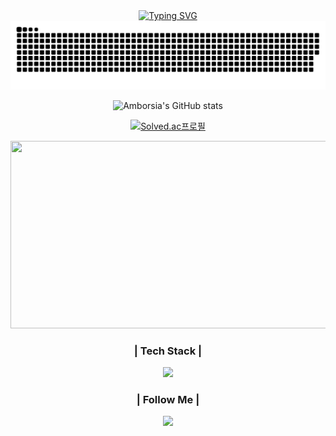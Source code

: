 <!DOCTYPE html>
<html lang="en"> 
<body>  
    <div class="container" align="center"> 
    <a align="center" href="https://git.io/typing-svg">
        <img width="800" src="https://readme-typing-svg.demolab.com/?lines=Welcome+To+Amborsia's+Github" alt="Typing SVG"/>
    </a>
  
 
<img width="1000" src="https://github.com/Amborsia/Amborsia/blob/output/github-contribution-grid-snake.svg" alt="GitHub Contribution Grid Snake" style="max-width: 100%;"/>
     <p>
     </p>


<div class="profile-stats" align="center">
        <center>
            <img src="https://github-readme-stats.vercel.app/api?username=Amborsia&show_icons=true&theme=radical" alt="Amborsia's GitHub stats"/>
        </center>
      
</div>
<p>
     </p>
<div align="center">

  [![Solved.ac프로필](http://mazassumnida.wtf/api/generate_badge?boj=ghdrms1220)](https://solved.ac/ghdrms1220)
  

<a href="https://github.com/devxb/gitanimals">
<img
  src="https://render.gitanimals.org/farms/Amborsia"
  width="600"
  height="300"
/>
</a>
  
</div>



<div class="link-container">


<h3 align="center">| Tech Stack |</h3>
<p align="center">
    <img src="https://skillicons.dev/icons?i=ts,nestjs,cs,nodejs,py&theme=light" />
<!--   <img src="https://img.shields.io/badge/csharp-007396?style=flat-square&logo=csharp&logoColor=white"/></a>&nbsp
  <img src="https://img.shields.io/badge/Javascript-ffb13b?style=flat-square&logo=javascript&logoColor=white"/></a>&nbsp
  <br> -->
<!--   <img src="https://img.shields.io/badge/Spring-6DB33F?style=flat-square&logo=Spring&logoColor=white"/></a>&nbsp -->
<!--   <img src="https://img.shields.io/badge/SpringBoot-6DB33F?style=flat-square&logo=SpringBoot&logoColor=white"/></a>&nbsp -->
<!--   <img src="https://img.shields.io/badge/Node.js-339933?style=flat-square&logo=Node.js&logoColor=white"/></a>&nbsp
  <img src="https://img.shields.io/badge/Express-000000?style=flat-square&logo=Express&logoColor=white"/></a>&nbsp
  <br> -->
<!--   <img src="https://img.shields.io/badge/Oracle-FF0000?style=flat-square&logo=Oracle&logoColor=white"/></a>&nbsp -->
<!--   <img src="https://img.shields.io/badge/Mysql-E6B91E?style=flat-square&logo=MySql&logoColor=white"/></a>&nbsp --> 
</p>
<h3 align="center">| Follow Me |</h3>
<p align="center">
  <a href="https://velog.io/@ambrosia/posts" target="_blank"><img src="https://img.shields.io/badge/blog-636e72?style=plastic&logo=blogger&logoColor=white&text=Resume"/></a>
<!--   <a href="mailto:skacjddn7@gmail.com"><img src="https://img.shields.io/badge/Gmail-d14836?style=plastic&logo=Gmail&logoColor=white"/></a> -->
</p>



            
<!-- <img src="https://img.shields.io/badge/blog_link-20232a.svg?style=for-the-badge&logo=blogger&logoColor=#FF5722" alt="Blog Badge" />
            </a>
            <img src="https://img.shields.io/badge/csharp-20232a.svg?style=for-the-badge&logo=csharp&logoColor=512BD4" alt="C# Badge" />
            <img src="https://img.shields.io/badge/javascript-20232a.svg?style=for-the-badge&logo=javascript&logoColor=F7DF1E" alt="JavaScript Badge" />
        </div>
    </div>-->


</body>
</html>

